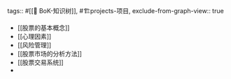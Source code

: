 tags:: #[[🌲 BoK-知识树]], #🏗️projects-项目, 
exclude-from-graph-view:: true

- [[股票的基本概念]]
- [[心理因素]]
- [[风险管理]]
- [[股票市场的分析方法]]
- [[股票交易系统]]
-